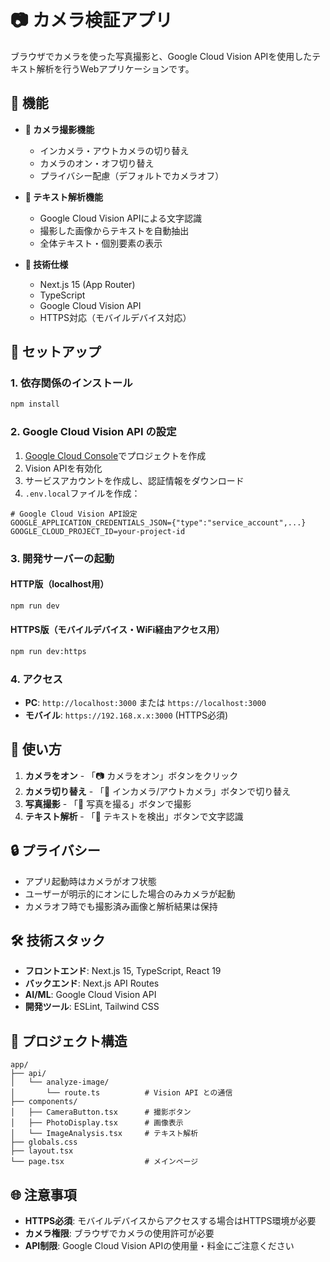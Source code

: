 # 📷 カメラ検証アプリ

ブラウザでカメラを使った写真撮影と、Google Cloud Vision APIを使用したテキスト解析を行うWebアプリケーションです。

## 🌟 機能

- **📱 カメラ撮影機能**
  - インカメラ・アウトカメラの切り替え
  - カメラのオン・オフ切り替え
  - プライバシー配慮（デフォルトでカメラオフ）

- **📝 テキスト解析機能**
  - Google Cloud Vision APIによる文字認識
  - 撮影した画像からテキストを自動抽出
  - 全体テキスト・個別要素の表示

- **🔧 技術仕様**
  - Next.js 15 (App Router)
  - TypeScript
  - Google Cloud Vision API
  - HTTPS対応（モバイルデバイス対応）

## 🚀 セットアップ

### 1. 依存関係のインストール

```bash
npm install
```

### 2. Google Cloud Vision API の設定

1. [Google Cloud Console](https://console.cloud.google.com/)でプロジェクトを作成
2. Vision APIを有効化
3. サービスアカウントを作成し、認証情報をダウンロード
4. `.env.local`ファイルを作成：

```env
# Google Cloud Vision API設定
GOOGLE_APPLICATION_CREDENTIALS_JSON={"type":"service_account",...}
GOOGLE_CLOUD_PROJECT_ID=your-project-id
```

### 3. 開発サーバーの起動

#### HTTP版（localhost用）
```bash
npm run dev
```

#### HTTPS版（モバイルデバイス・WiFi経由アクセス用）
```bash
npm run dev:https
```

### 4. アクセス

- **PC**: `http://localhost:3000` または `https://localhost:3000`
- **モバイル**: `https://192.168.x.x:3000` (HTTPS必須)

## 📱 使い方

1. **カメラをオン** - 「📷 カメラをオン」ボタンをクリック
2. **カメラ切り替え** - 「🔄 インカメラ/アウトカメラ」ボタンで切り替え
3. **写真撮影** - 「📸 写真を撮る」ボタンで撮影
4. **テキスト解析** - 「📝 テキストを検出」ボタンで文字認識

## 🔒 プライバシー

- アプリ起動時はカメラがオフ状態
- ユーザーが明示的にオンにした場合のみカメラが起動
- カメラオフ時でも撮影済み画像と解析結果は保持

## 🛠 技術スタック

- **フロントエンド**: Next.js 15, TypeScript, React 19
- **バックエンド**: Next.js API Routes
- **AI/ML**: Google Cloud Vision API
- **開発ツール**: ESLint, Tailwind CSS

## 📂 プロジェクト構造

```
app/
├── api/
│   └── analyze-image/
│       └── route.ts          # Vision API との通信
├── components/
│   ├── CameraButton.tsx      # 撮影ボタン
│   ├── PhotoDisplay.tsx      # 画像表示
│   └── ImageAnalysis.tsx     # テキスト解析
├── globals.css
├── layout.tsx
└── page.tsx                  # メインページ
```

## 🌐 注意事項

- **HTTPS必須**: モバイルデバイスからアクセスする場合はHTTPS環境が必要
- **カメラ権限**: ブラウザでカメラの使用許可が必要
- **API制限**: Google Cloud Vision APIの使用量・料金にご注意ください
